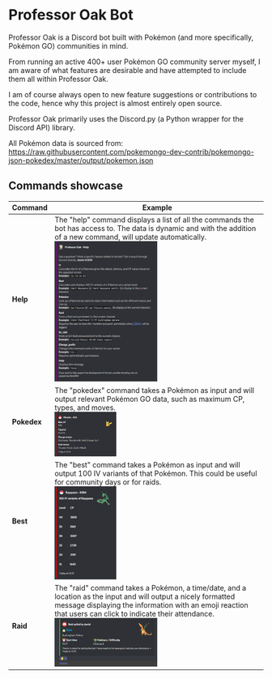 # Professor Oak Bot

Professor Oak is a Discord bot built with Pokémon (and more specifically, Pokémon GO) communities in mind.

From running an active 400+ user Pokémon GO community server myself, I am aware of what features are desirable and have attempted to include them all within Professor Oak.

I am of course always open to new feature suggestions or contributions to the code, hence why this project is almost entirely open source.

Professor Oak primarily uses the Discord.py (a Python wrapper for the Discord API) library.

All Pokémon data is sourced from: https://raw.githubusercontent.com/pokemongo-dev-contrib/pokemongo-json-pokedex/master/output/pokemon.json

## Commands showcase

| Command | Example |
| ---     | ---     |
|**Help**| The "help" command displays a list of all the commands the bot has access to. The data is dynamic and with the addition of a new command, will                                         update automatically. <br> <img src="etc/images/embed_help_message.PNG" width=50% height=50%>|
|**Pokedex**| The "pokedex" command takes a Pokémon as input and will output relevant Pokémon GO data, such as maximum CP, types, and moves. <br> <img src="etc/images/embed_pokedex.PNG" width=30% height=30%>|
|**Best**| The "best" command takes a Pokémon as input and will output 100 IV variants of that Pokémon. This could be useful for community days or for raids. <br> <img src="etc/images/embed_iv_variants.PNG" width=30% height=30%>|
|**Raid**| The "raid" command takes a Pokémon, a time/date, and a location as the input and will output a nicely formatted message displaying the information with an emoji reaction that users can click to indicate their attendance. <img src="etc/images/embed_raid.PNG" width=50% height=50%>|
